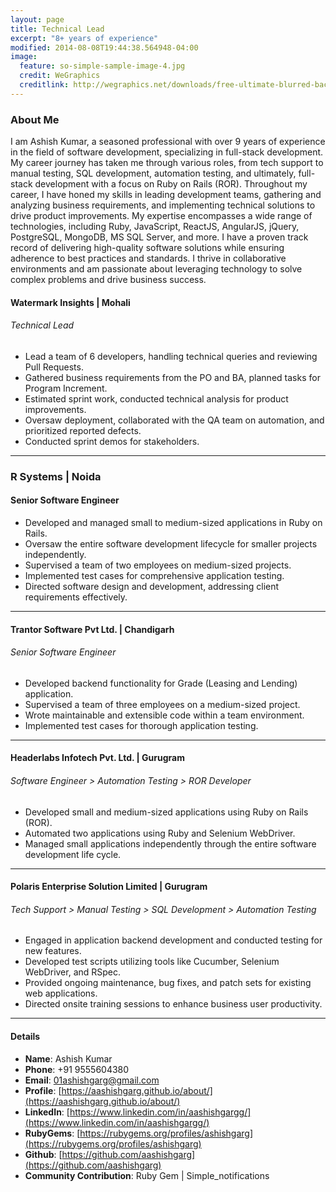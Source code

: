 ```yaml
---
layout: page
title: Technical Lead
excerpt: "8+ years of experience"
modified: 2014-08-08T19:44:38.564948-04:00
image:
  feature: so-simple-sample-image-4.jpg
  credit: WeGraphics
  creditlink: http://wegraphics.net/downloads/free-ultimate-blurred-background-pack/
---
```


### About Me
I am Ashish Kumar, a seasoned professional with over 9 years of experience in the field of software development, specializing in full-stack development. My career journey has taken me through various roles, from tech support to manual testing, SQL development, automation testing, and ultimately, full-stack development with a focus on Ruby on Rails (ROR). Throughout my career, I have honed my skills in leading development teams, gathering and analyzing business requirements, and implementing technical solutions to drive product improvements. My expertise encompasses a wide range of technologies, including Ruby, JavaScript, ReactJS, AngularJS, jQuery, PostgreSQL, MongoDB, MS SQL Server, and more. I have a proven track record of delivering high-quality software solutions while ensuring adherence to best practices and standards. I thrive in collaborative environments and am passionate about leveraging technology to solve complex problems and drive business success.

#### Watermark Insights | Mohali

###### Technical Lead
- Lead a team of 6 developers, handling technical queries and reviewing Pull Requests.
- Gathered business requirements from the PO and BA, planned tasks for Program Increment.
- Estimated sprint work, conducted technical analysis for product improvements.
- Oversaw deployment, collaborated with the QA team on automation, and prioritized reported defects.
- Conducted sprint demos for stakeholders.

---

### R Systems | Noida

#### Senior Software Engineer
- Developed and managed small to medium-sized applications in Ruby on Rails.
- Oversaw the entire software development lifecycle for smaller projects independently.
- Supervised a team of two employees on medium-sized projects.
- Implemented test cases for comprehensive application testing.
- Directed software design and development, addressing client requirements effectively.

---

#### Trantor Software Pvt Ltd. | Chandigarh

###### Senior Software Engineer
- Developed backend functionality for Grade (Leasing and Lending) application.
- Supervised a team of three employees on a medium-sized project.
- Wrote maintainable and extensible code within a team environment.
- Implemented test cases for thorough application testing.

---

#### Headerlabs Infotech Pvt. Ltd. | Gurugram

###### Software Engineer > Automation Testing > ROR Developer
- Developed small and medium-sized applications using Ruby on Rails (ROR).
- Automated two applications using Ruby and Selenium WebDriver.
- Managed small applications independently through the entire software development life cycle.

---

#### Polaris Enterprise Solution Limited | Gurugram

###### Tech Support > Manual Testing > SQL Development > Automation Testing
- Engaged in application backend development and conducted testing for new features.
- Developed test scripts utilizing tools like Cucumber, Selenium WebDriver, and RSpec.
- Provided ongoing maintenance, bug fixes, and patch sets for existing web applications.
- Directed onsite training sessions to enhance business user productivity.

---

#### Details

- **Name**: Ashish Kumar
- **Phone**: +91 9555604380
- **Email**: [01ashishgarg@gmail.com](mailto:01ashishgarg@gmail.com)
- **Profile**: [https://aashishgarg.github.io/about/](https://aashishgarg.github.io/about/)
- **LinkedIn**: [https://www.linkedin.com/in/aashishgargg/](https://www.linkedin.com/in/aashishgargg/)
- **RubyGems**: [https://rubygems.org/profiles/ashishgarg](https://rubygems.org/profiles/ashishgarg)
- **Github**: [https://github.com/aashishgarg](https://github.com/aashishgarg)
- **Community Contribution**: Ruby Gem | Simple_notifications

